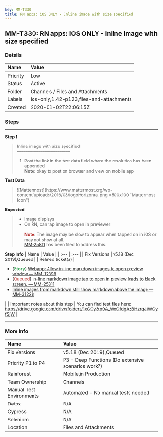 ```yaml
---
key: MM-T330
title: RN apps: iOS ONLY - Inline image with size specified
---
```


## MM-T330: RN apps: iOS ONLY - Inline image with size specified

### Details

| Name     | Value                                    |
| :------- | :--------------------------------------- |
| Priority | Low                                      |
| Status   | Active                                   |
| Folder   | Channels / Files and Attachments         |
| Labels   | ios-only,1.42-p123,files-and-attachments |
| Created  | 2020-01-02T22:06:15Z                     |

### Steps

<hr/>

**Step 1**

> <article>Inline image with size specified<br />–––––––––––––––––––––––––<ol><li>Post the link in the text data field where the resolution has been appended<br /><strong>Note</strong>: okay to post on browser and view on mobile app</li></ol></article>

**Test Data**

> <article>![Mattermost](https://www.mattermost.org/wp-content/uploads/2016/03/logoHorizontal.png =500x100 "Mattermost Icon")</article>

**Expected**

> <article><ul><li>Image displays</li><li>On RN, can tap image to open in previewer<br /><br /><strong><span style="color:rgb(184, 49, 47)">Note</span></strong>: The image may be slow to appear when tapped on in iOS or may not show at all.<br /><a href="https://mattermost.atlassian.net/browse/MM-25811">MM-25811</a> has been filed to address this.</li></ul></article>

**Step Info**
| Name | Value |
| :--- | :--- |
| Fix Versions | v5.18 (Dec 2019),Queued |
| Related ticket(s) | <ul><li>(<strong><span style="color:rgb(65, 168, 95)">Story</span></strong>) <a href="https://mattermost.atlassian.net/browse/MM-12898">Webapp: Allow in-line markdown images to open preview window — MM-12898</a></li><li>(<span style="color:rgb(184, 49, 47)">Queued</span>) <a href="https://mattermost.atlassian.net/browse/MM-25811">In-line markdown image tap to open in preview leads to black screen. — MM-25811</a></li><li><a href="https://mattermost.atlassian.net/browse/MM-31228">Inline images from markdown still show markdown above the image — MM-31228</a></li></ul> |
| Important notes about this step | You can find test files here: <a href="https://drive.google.com/drive/folders/1xGCy3tp9A_WxOfdgAzBHzrqJ1WCyfSjW" rel="noopener noreferrer" target="_blank">https://drive.google.com/drive/folders/1xGCy3tp9A_WxOfdgAzBHzrqJ1WCyfSjW</a> |

<hr/>

### More Info

| Name                     | Value                                              |
| :----------------------- | :------------------------------------------------- |
| Fix Versions             | v5.18 (Dec 2019),Queued                            |
| Priority P1 to P4        | P3 - Deep Functions (Do extensive scenarios work?) |
| Rainforest               | Mobile,in Production                               |
| Team Ownership           | Channels                                           |
| Manual Test Environments | Automated - No manual tests needed                 |
| Detox                    | N/A                                                |
| Cypress                  | N/A                                                |
| Selenium                 | N/A                                                |
| Location                 | Files and Attachments                              |
